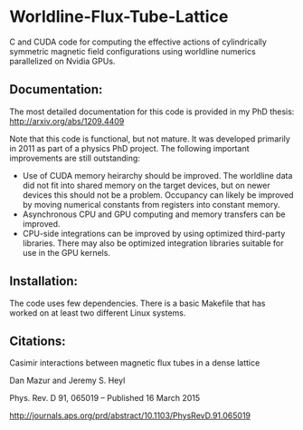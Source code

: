 # Worldline-Flux-Tube-Lattice
C and CUDA code for computing the effective actions of cylindrically symmetric magnetic field configurations using worldline numerics parallelized on Nvidia GPUs.

## Documentation:
The most detailed documentation for this code is provided in my PhD thesis:
http://arxiv.org/abs/1209.4409

Note that this code is functional, but not mature. It was developed primarily in 2011 as part of a physics PhD project. The following important improvements are still outstanding:
- Use of CUDA memory heirarchy should be improved. The worldline data did not fit into shared memory on the target devices, but on newer devices this should not be a problem. Occupancy can likely be improved by moving numerical constants from registers into constant memory.
- Asynchronous CPU and GPU computing and memory transfers can be improved.
- CPU-side integrations can be improved by using optimized third-party libraries. There may also be optimized integration libraries suitable for use in the GPU kernels.

## Installation:
The code uses few dependencies. There is a basic Makefile that has worked on at least two different Linux systems. 

## Citations:
Casimir interactions between magnetic flux tubes in a dense lattice

Dan Mazur and Jeremy S. Heyl

Phys. Rev. D 91, 065019 – Published 16 March 2015

http://journals.aps.org/prd/abstract/10.1103/PhysRevD.91.065019


